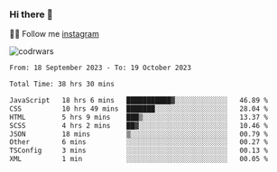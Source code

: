 ### Hi there 👋

👨‍💻 Follow me [instagram](https://instagram.com/an.grsmnko?igshid=ZDdkNTZiNTM=](https://instagram.com/an.grsmnko?igshid=ZDdkNTZiNTM=))

![codrwars](https://www.codewars.com/users/rsschool_c9af20f58c35c696/badges/micro) 

<!--START_SECTION:waka-->

```txt
From: 18 September 2023 - To: 19 October 2023

Total Time: 38 hrs 30 mins

JavaScript   18 hrs 6 mins   ███████████▓░░░░░░░░░░░░░   46.89 %
CSS          10 hrs 49 mins  ███████░░░░░░░░░░░░░░░░░░   28.04 %
HTML         5 hrs 9 mins    ███▒░░░░░░░░░░░░░░░░░░░░░   13.37 %
SCSS         4 hrs 2 mins    ██▓░░░░░░░░░░░░░░░░░░░░░░   10.46 %
JSON         18 mins         ▒░░░░░░░░░░░░░░░░░░░░░░░░   00.79 %
Other        6 mins          ░░░░░░░░░░░░░░░░░░░░░░░░░   00.27 %
TSConfig     3 mins          ░░░░░░░░░░░░░░░░░░░░░░░░░   00.13 %
XML          1 min           ░░░░░░░░░░░░░░░░░░░░░░░░░   00.05 %
```

<!--END_SECTION:waka-->
